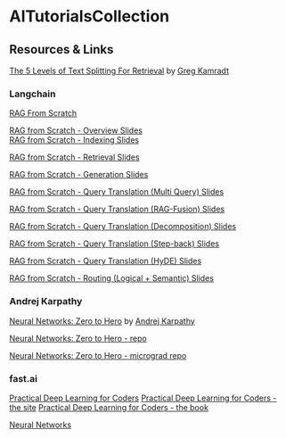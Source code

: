 # AITutorialsCollection


## Resources & Links 


[The 5 Levels of Text Splitting For Retrieval](https://www.youtube.com/watch?v=8OJC21T2SL4) by [Greg Kamradt](https://www.youtube.com/@DataIndependent)

### Langchain
[RAG From Scratch](https://www.youtube.com/playlist?list=PLfaIDFEXuae2LXbO1_PKyVJiQ23ZztA0x)

[RAG from Scratch - Overview Slides](https://docs.google.com/presentation/d/1C9IaAwHoWcc4RSTqo-pCoN3h0nCgqV2JEYZUJunv_9Q/edit#slide=id.p)  
[RAG from Scratch - Indexing Slides](https://docs.google.com/presentation/d/1MhsCqZs7wTX6P19TFnA9qRSlxH3u-1-0gWkhBiDG9lQ/edit#slide=id.p)

[RAG from Scratch - Retrieval Slides](https://docs.google.com/presentation/d/124I8jlBRCbb0LAUhdmDwbn4nREqxSxZU1RF_eTGXUGc/edit#slide=id.g267060cc54f_0_0)

[RAG from Scratch - Generation Slides](https://docs.google.com/presentation/d/1eRJwzbdSv71e9Ou9yeqziZrz1UagwX8B1kL4TbL5_Gc/edit#slide=id.g2b46f2cb556_0_0)

[RAG from Scratch - Query Translation (Multi Query) Slides](https://docs.google.com/presentation/d/15pWydIszbQG3Ipur9COfTduutTZm6ULdkkyX-MNry8I/edit#slide=id.g268cd4ba153_0_0)

[RAG from Scratch - Query Translation (RAG-Fusion) Slides](https://docs.google.com/presentation/d/1EwykmdVSQqlh6XpGt8APOMYp4q1CZqqeclAx61pUcjI/edit#slide=id.g268cfa48f45_0_0)

[RAG from Scratch - Query Translation (Decomposition) Slides](https://docs.google.com/presentation/d/1O97KYrsmYEmhpQ6nkvOVAqQYMJvIaZulGFGmz4cuuVE/edit#slide=id.g268fdc1fda2_0_0)

[RAG from Scratch - Query Translation (Step-back) Slides](https://docs.google.com/presentation/d/1L0MRGVDxYA1eLOR0L_6Ze1l2YV8AhN1QKUtmNA-fJlU/edit#slide=id.g268cfa65240_0_0)

[RAG from Scratch - Query Translation (HyDE) Slides](https://docs.google.com/presentation/d/10MmB_QEiS4m00xdyu-92muY-8jC3CdaMpMXbXjzQXsM/edit#slide=id.g2b872e9a17e_0_0)

[RAG from Scratch - Routing (Logical + Semantic) Slides](https://docs.google.com/presentation/d/1kC6jFj8C_1ZXDYcFaJ8vhJvCYEwxwsVqk2VVeKKuyx4/edit#slide=id.g26bc3116f45_0_0)


### Andrej Karpathy
[Neural Networks: Zero to Hero](https://www.youtube.com/playlist?list=PLAqhIrjkxbuWI23v9cThsA9GvCAUhRvKZ) by [Andrej Karpathy](https://www.youtube.com/@AndrejKarpathy)

[Neural Networks: Zero to Hero - repo](https://github.com/karpathy/nn-zero-to-hero)

[Neural Networks: Zero to Hero - micrograd repo](https://github.com/karpathy/micrograd)

### fast.ai
[Practical Deep Learning for Coders](https://www.youtube.com/playlist?list=PLfYUBJiXbdtSvpQjSnJJ_PmDQB_VyT5iU)
[Practical Deep Learning for Coders - the site](https://course.fast.ai/)
[Practical Deep Learning for Coders - the book](https://course.fast.ai/Resources/book.html)

[Neural Networks](https://www.youtube.com/playlist?list=PLZHQObOWTQDNU6R1_67000Dx_ZCJB-3pi)
